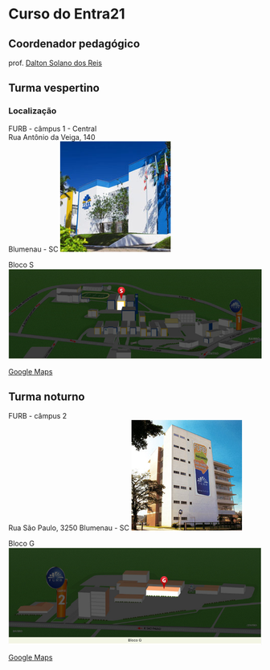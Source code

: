 # Curso do Entra21

## Coordenador pedagógico

prof. [Dalton Solano dos Reis](https://github.com/dalton-reis/dalton-reis "Dalton Solano dos Reis")  

## Turma vespertino

### Localização

  FURB - câmpus 1 - Central  
  Rua Antônio da Veiga, 140  
  Blumenau - SC
![FURB - Câmpus 1](furbCampus1_fachada.png)  

  Bloco S  
![Bloco S](furbCampus1_blocoS.png)  

  [Google Maps](https://www.google.com/maps/place/Funda%C3%A7%C3%A3o+Universidade+Regional+de+Blumenau+-+FURB/@-26.9057073,-49.0790221,17z/data=!3m1!4b1!4m6!3m5!1s0x94df1f2b4ebc711b:0xca47c4b02338db14!8m2!3d-26.9057073!4d-49.0790221!16s%2Fg%2F124spxss3?entry=ttu "Google Maps")  

## Turma noturno

  FURB - câmpus 2  
  Rua São Paulo, 3250
  Blumenau - SC
![FURB - Câmpus 1](furbCampus2_fachada.png)  

  Bloco G  
![Bloco G](furbCampus2_blocoG.png)  

  [Google Maps](https://www.google.com/maps?cid=1363094366434644461&_ga=2.147400183.1369559237.1542710343-1088331020.1542710343 "Google Maps")  
